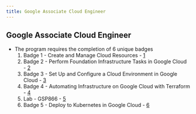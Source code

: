 ```yaml
---
title: Google Associate Cloud Engineer
---
```


## Google Associate Cloud Engineer

- The program requires the completion of 6 unique badges
  1. Badge 1 - Create and Manage Cloud Resources - [1](https://www.cloudskillsboost.google/quests/120?catalog_rank=%7B%22rank%22%3A1%2C%22num_filters%22%3A0%2C%22has_search%22%3Atrue%7D&search_id=17007619)
  2. Badge 2 - Perform Foundation Infrastructure Tasks in Google Cloud - [2](https://www.cloudskillsboost.google/quests/118)
  3. Badge 3 - Set Up and Configure a Cloud Environment in Google Cloud - [3](https://www.cloudskillsboost.google/quests/119)
  4. Badge 4 - Automating Infrastructure on Google Cloud with Terraform - [4](https://www.cloudskillsboost.google/quests/159)
  5. Lab - GSP866 - [5](https://www.cloudskillsboost.google/focuses/17817?parent=catalog)
  6. Badge 5 - Deploy to Kubernetes in Google Cloud - [6](https://www.cloudskillsboost.google/quests/116)